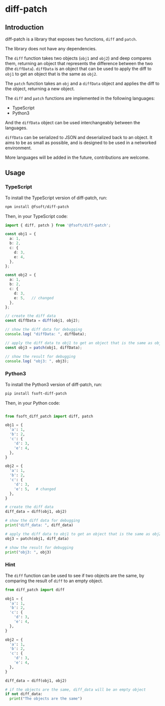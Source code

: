# diff-patch

## Introduction

diff-patch is a library that exposes two functions, `diff` and `patch`.

The library does not have any dependencies.

The `diff` function takes two objects (`obj1` and `obj2`) and deep compares them, returning an object that represents the difference between the two (the `diffData`).
`diffData` is an object that can be used to apply the diff to `obj1` to get an object that is the same as `obj2`.

The `patch` function takes an `obj` and a `diffData` object and applies the diff to the object, returning a new object.

The `diff` and `patch` functions are implemented in the following languages:

  * TypeScript
  * Python3

And the `diffData` object can be used interchangeably between the languages.

`diffData` can be serialized to JSON and deserialized back to an object. It aims to be as small as possible, and is designed to be used in a networked environment.

More languages will be added in the future, contributions are welcome.

## Usage

### TypeScript

To install the TypeScript version of diff-patch, run:

```bash
npm install @fsoft/diff-patch
```

Then, in your TypeScript code:

```typescript
import { diff, patch } from '@fsoft/diff-patch';

const obj1 = {
  a: 1,
  b: 2,
  c: {
    d: 3,
    e: 4,
  },
};

const obj2 = {
  a: 1,
  b: 2,
  c: {
    d: 3,
    e: 5,   // changed
  },
};

// create the diff data
const diffData = diff(obj1, obj2);

// show the diff data for debugging
console.log( "diffData: ", diffData);

// apply the diff data to obj1 to get an object that is the same as obj2
const obj3 = patch(obj1, diffData);

// show the result for debugging
console.log( "obj3: ", obj3);
```

### Python3

To install the Python3 version of diff-patch, run:

```bash
pip install fsoft-diff-patch
```

Then, in your Python code:

```python

from fsoft_diff_patch import diff, patch

obj1 = {
  'a': 1,
  'b': 2,
  'c': {
    'd': 3,
    'e': 4,
  },
}

obj2 = {
  'a': 1,
  'b': 2,
  'c': {
    'd': 3,
    'e': 5,   # changed
  },
}

# create the diff data
diff_data = diff(obj1, obj2)

# show the diff data for debugging
print("diff_data: ", diff_data)

# apply the diff data to obj1 to get an object that is the same as obj2
obj3 = patch(obj1, diff_data)

# show the result for debugging
print("obj3: ", obj3)
```

### Hint

The `diff` function can be used to see if two objects are the same, by comparing the result of `diff` to an empty object.

```python
from diff_patch import diff

obj1 = {
  'a': 1,
  'b': 2,
  'c': {
    'd': 3,
    'e': 4,
  },
}

obj2 = {
  'a': 1,
  'b': 2,
  'c': {
    'd': 3,
    'e': 4,
  },
}

diff_data = diff(obj1, obj2)

# if the objects are the same, diff_data will be an empty object
if not diff_data:
  print("The objects are the same")
```

